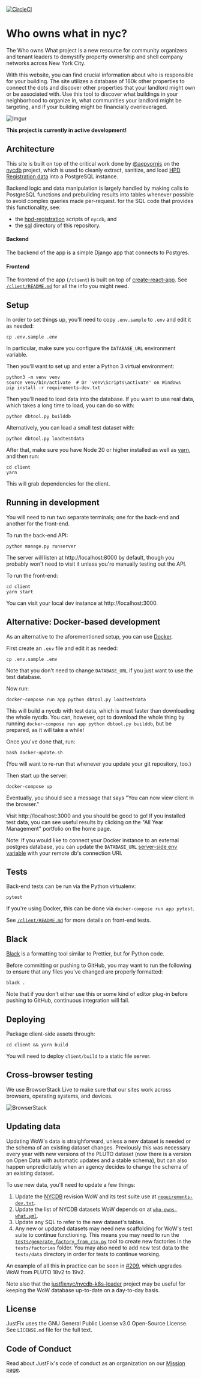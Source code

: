 [![CircleCI](https://circleci.com/gh/JustFixNYC/who-owns-what.svg?style=svg)](https://circleci.com/gh/JustFixNYC/who-owns-what)

# Who owns what in nyc?

The Who owns What project is a new resource for community organizers and tenant leaders to demystify property ownership and shell company networks across New York City.

With this website, you can find crucial information about who is responsible for your building. The site utilizes a database of 160k other properties to connect the dots and discover other properties that your landlord might own or be associated with. Use this tool to discover what buildings in your neighborhood to organize in, what communities your landlord might be targeting, and if your building might be financially overleveraged.

![Imgur](http://i.imgur.com/cYw4gyU.jpg)

**This project is currently in active development!**

## Architecture

This site is built on top of the critical work done by [@aepyornis](https://github.com/aepyornis) on the [nycdb](https://github.com/nycdb/nycdb) project, which is used to cleanly extract, sanitize, and load [HPD Registration data](http://www1.nyc.gov/site/hpd/about/open-data.page) into a PostgreSQL instance.

Backend logic and data manipulation is largely handled by making calls to PostgreSQL functions and prebuilding results into tables whenever possible to avoid complex queries made per-request. for the SQL code that provides this functionality, see:

- the [hpd-registration](https://github.com/nycdb/nycdb/tree/master/src/nycdb/sql/hpd_registrations) scripts of `nycdb`, and
- the [sql](./sql) directory of this repository.

#### Backend

The backend of the app is a simple Django app that connects to Postgres.

#### Frontend

The frontend of the app (`/client`) is built on top of [create-react-app](https://github.com/facebookincubator/create-react-app). See [`/client/README.md`](client/README.md) for all the info you might need.

## Setup

In order to set things up, you'll need to copy `.env.sample` to `.env` and
edit it as needed:

```
cp .env.sample .env
```

In particular, make sure you configure the `DATABASE_URL` environment variable.

Then you'll want to set up and enter a Python 3 virtual environment:

```
python3 -m venv venv
source venv/bin/activate  # Or 'venv\Scripts\activate' on Windows
pip install -r requirements-dev.txt
```

Then you'll need to load data into the database. If you want to use
real data, which takes a long time to load, you can do so with:

```
python dbtool.py builddb
```

Alternatively, you can load a small test dataset with:

```
python dbtool.py loadtestdata
```

After that, make sure you have Node 20 or higher installed as well as [yarn](https://yarnpkg.com/en/), and then run:

```
cd client
yarn
```

This will grab dependencies for the client.

## Running in development

You will need to run two separate terminals; one for the back-end and another for the front-end.

To run the back-end API:

```
python manage.py runserver
```

The server will listen at http://localhost:8000 by default, though you probably
won't need to visit it unless you're manually testing out the API.

To run the front-end:

```
cd client
yarn start
```

You can visit your local dev instance at http://localhost:3000.

## Alternative: Docker-based development

As an alternative to the aforementioned setup, you can use
[Docker](https://www.docker.com/get-started).

First create an `.env` file and edit it as needed:

```
cp .env.sample .env
```

Note that you don't need to change `DATABASE_URL` if you
just want to use the test database.

Now run:

```
docker-compose run app python dbtool.py loadtestdata
```

This will build a nycdb with test data, which is must faster
than downloading the whole nycdb. You can, however, opt to
download the whole thing by running
`docker-compose run app python dbtool.py builddb`, but be
prepared, as it will take a while!

Once you've done that, run:

```
bash docker-update.sh
```

(You will want to re-run that whenever you update your git repository, too.)

Then start up the server:

```
docker-compose up
```

Eventually, you should see a message that says "You can now view client in the browser."

Visit http://localhost:3000 and you should be good to go! If
you installed test data, you can see useful results by
clicking on the "All Year Management" portfolio on the
home page.

Note: If you would like to connect your Docker instance to an external postgres database, you
can update the `DATABASE_URL` [server-side env variable](https://github.com/JustFixNYC/who-owns-what/blob/master/.env.sample) with your remote db's connection URI.

## Tests

Back-end tests can be run via the Python virtualenv:

```
pytest
```

If you're using Docker, this can be done via `docker-compose run app pytest`.

See [`/client/README.md`](client/README.md) for more details on front-end
tests.

## Black

[Black][] is a formatting tool similar to Prettier, but for Python code.

Before committing or pushing to GitHub, you may want to run the following
to ensure that any files you've changed are properly formatted:

```
black .
```

Note that if you don't either use this or some kind of editor plug-in
before pushing to GitHub, continuous integration will fail.

[Black]: https://black.readthedocs.io/

## Deploying

Package client-side assets through:

```
cd client && yarn build
```

You will need to deploy `client/build` to a static file server.

## Cross-browser testing

We use BrowserStack Live to make sure that our sites work across browsers, operating systems, and devices.

![BrowserStack](https://www.browserstack.com/images/layout/browserstack-logo-600x315.png)

## Updating data

Updating WoW's data is straighforward, unless a new dataset is needed or the schema 
of an existing dataset changes. Previously this was necessary every year with new 
versions of the PLUTO dataset (now there is a version on Open Data with automatic 
updates and a stable schema), but can also happen unpredicitably when an agency 
decides to change the schema of an existing dataset.

To use new data, you'll need to update a few things:

1. Update the [NYCDB][] revision WoW and its test suite use
   at [`requirements-dev.txt`][].
2. Update the list of NYCDB datasets WoW depends on at
   [`who-owns-what.yml`][].
3. Update any SQL to refer to the new dataset's tables.
4. Any new or updated datasets may need new scaffolding
   for WoW's test suite to continue functioning. This
   means you may need to run the
   [`tests/generate_factory_from_csv.py`][] tool to
   create new factories in the `tests/factories`
   folder. You may also need to add new test data to
   the `tests/data` directory in order for tests to
   continue working.

An example of all this in practice can be seen in [#209][],
which upgrades WoW from PLUTO 18v2 to 19v2.

Note also that the
[justfixnyc/nycdb-k8s-loader](https://github.com/justfixnyc/nycdb-k8s-loader)
project may be useful for keeping the WoW database up-to-date on a day-to-day
basis.

[nycdb]: https://github.com/nycdb/nycdb
[`requirements-dev.txt`]: requirements-dev.txt
[`who-owns-what.yml`]: who-owns-what.yml
[`tests/generate_factory_from_csv.py`]: tests/generate_factory_from_csv.py
[#209]: https://github.com/JustFixNYC/who-owns-what/pull/209

## License

JustFix uses the GNU General Public License v3.0 Open-Source License. See `LICENSE.md` file for the full text.

## Code of Conduct

Read about JustFix's code of conduct as an organization on our [Mission page](https://www.justfix.org/our-mission/).
